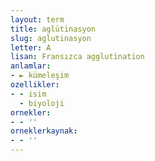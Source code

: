 ```yaml
---
layout: term
title: aglütinasyon
slug: aglutinasyon
letter: A
lisan: Fransızca agglutination
anlamlar:
- ► kümeleşim
ozellikler:
- - isim
  - biyoloji
ornekler:
- - ''
orneklerkaynak:
- - ''
---
```

